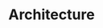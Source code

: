 # Architecture

<!-- Fill this out if you end up building a codebase / system with some level of complexity -->

<!-- There should be enough information here to describe a mental model of the codebase and how the code here is being used -->
<!-- Two examples: -->
<!-- https://github.com/rust-analyzer/rust-analyzer/blob/master/docs/dev/architecture.md -->
<!-- https://github.com/prometheus/prometheus/blob/master/documentation/internal_architecture.md -->


<!-- Inspired by [this reddit post](https://www.reddit.com/r/programming/comments/le46br/why_you_need_architecturemd/). -->
